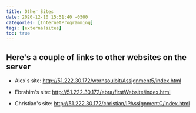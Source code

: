 ```yaml
---
title: Other Sites
date: 2020-12-10 15:51:40 -0500
categories: [InternetProgramming]
tags: [externalsites]
toc: true
---
```


## Here's a couple of links to other websites on the server

* Alex's site: <http://51.222.30.172/wornsoulbit/Assignment5/index.html>

* Ebrahim's site: <http://51.222.30.172/ebra/firstWebsite/index.html>

* Christian's site: <http://51.222.30.172/christian/IPAssignmentC/index.html>